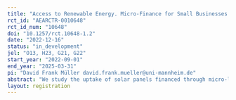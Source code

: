 ```yaml
---
title: "Access to Renewable Energy. Micro-Finance for Small Businesses and Micro Enterprises in Pakistan."
rct_id: "AEARCTR-0010648"
rct_id_num: "10648"
doi: "10.1257/rct.10648-1.2"
date: "2022-12-16"
status: "in_development"
jel: "O13, H23, G21, G22"
start_year: "2022-09-01"
end_year: "2025-03-31"
pi: "David Frank Müller david.frank.mueller@uni-mannheim.de"
abstract: "We study the uptake of solar panels financed through micro-loans by micro-enterprises and small businesses in rural Pakistan. Working with 1400 households, we test two interventions randomized at the household level: first, we provide households with a one-time subsidy payment at the beginning of the loan-period. Second, we provide an index-insurance throughout the loan repayment period that aims at insuring low returns of solar panels. Besides uptake behavior, we are testing the impacts of the two interventions on business profits, investments, and income variations over time. Individuals who meet the loan-eligibility criteria of the micro-finance institution and run a small business or enterprise are eligible for the treatments, which are assigned using a lottery for which the clients can apply."
layout: registration
---
```


